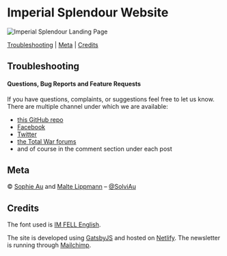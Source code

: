 # Imperial Splendour Website

![Imperial Splendour Landing Page](header.jpg)

[Troubleshooting](#troubleshooting) | [Meta](#meta) | [Credits](#credits)

## Troubleshooting

#### Questions, Bug Reports and Feature Requests
If you have questions, complaints, or suggestions feel free to let us know. There are multiple channel under which we are available:
* [this GitHub repo](https://github.com/SophieAu/imperial-splendour-site)
* [Facebook](https://www.facebook.com/imperialsplendour/)
* [Twitter](https://twitter.com/splendourteam)
* [the Total War forums](http://www.twcenter.net/forums/forumdisplay.php?1138-Imperial-Splendour)
* and of course in the comment section under each post

## Meta
© [Sophie Au](https://sophieau.com) and [Malte Lippmann](https://github.com/QuintusHortensiusHortalus) – [@SolviAu](https://twitter.com/solviau)

## Credits
The font used is [IM FELL English](https://fonts.google.com/specimen/IM+Fell+English).

The site is developed using [GatsbyJS](https://www.gatsbyjs.org/) and hosted on [Netlify](https://netlify.com/). The newsletter is running through [Mailchimp](https://mailchimp.com/).
